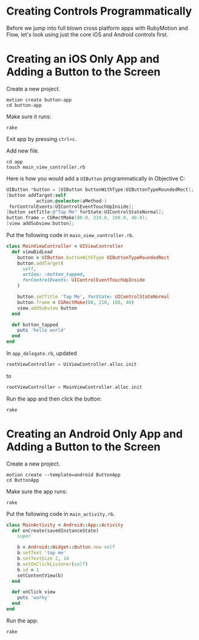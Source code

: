 # Creating Controls Programmatically #

Before we jump into full blown cross platform apps with RubyMotion and
Flow, let's look using just the core iOS and Android controls first.

# Creating an iOS Only App and Adding a Button to the Screen #

Create a new project.

```shell
motion create button-app
cd button-app
```

Make sure it runs:

```shell
rake
```

Exit app by pressing `ctrl+c`.

Add new file.

```shell
cd app
touch main_view_controller.rb
```

Here is how you would add a `UIButton` programmatically in Objective C:

```objective-c
UIButton *button = [UIButton buttonWithType:UIButtonTypeRoundedRect];
[button addTarget:self
           action:@selector(aMethod:)
 forControlEvents:UIControlEventTouchUpInside];
[button setTitle:@"Tap Me" forState:UIControlStateNormal];
button.frame = CGRectMake(80.0, 210.0, 160.0, 40.0);
[view addSubview:button];
```

Put the following code in `main_view_controller.rb`.

```ruby
class MainViewController < UIViewController
  def viewDidLoad
    button = UIButton.buttonWithType UIButtonTypeRoundedRect
    button.addTarget(
      self,
      action: :button_tapped,
      forControlEvents: UIControlEventTouchUpInside
    )

    button.setTitle 'Tap Me', forState: UIControlStateNormal
    button.frame = CGRectMake(80, 210, 160, 40)
    view.addSubview button
  end

  def button_tapped
    puts 'hello world'
  end
end
```

In `app_delegate.rb`, updated

```objective-c
rootViewController = UiViewController.alloc.init
```

to

```objective-c
rootViewController = MainViewController.alloc.init
```

Run the app and then click the button:

```shell
rake
```

# Creating an Android Only App and Adding a Button to the Screen #

Create a new project.

```shell
motion create --template=android ButtonApp
cd ButtonApp
```

Make sure the app runs:

```shell
rake
```

Put the following code in `main_activity.rb`.

```ruby
class MainActivity < Android::App::Activity
  def onCreate(savedInstanceState)
    super

    b = Android::Widget::Button.new self
    b.setText 'tap me'
    b.setTextSize 2, 14
    b.setOnClickListener(self)
    b.id = 1
    setContentView(b)
  end

  def onClick view
    puts 'worky'
  end
end
```

Run the app:

```shell
rake
```
